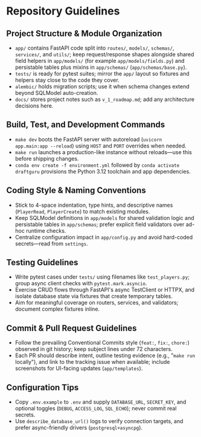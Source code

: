 # Repository Guidelines

## Project Structure & Module Organization
- `app/` contains FastAPI code split into `routes/`, `models/`, `schemas/`, `services/`, and `utils/`; keep request/response shapes alongside shared field helpers in `app/models/` (for example `app/models/fields.py`) and persistable tables plus mixins in `app/schemas/` (`app/schemas/base.py`).
- `tests/` is ready for pytest suites; mirror the `app/` layout so fixtures and helpers stay close to the code they cover.
- `alembic/` holds migration scripts; use it when schema changes extend beyond SQLModel auto-creation.
- `docs/` stores project notes such as `v_1_roadmap.md`; add any architecture decisions here.

## Build, Test, and Development Commands
- `make dev` boots the FastAPI server with autoreload (`uvicorn app.main:app --reload`) using `HOST` and `PORT` overrides when needed.
- `make run` launches a production-like instance without reloads—use this before shipping changes.
- `conda env create -f environment.yml` followed by `conda activate draftguru` provisions the Python 3.12 toolchain and app dependencies.

## Coding Style & Naming Conventions
- Stick to 4-space indentation, type hints, and descriptive names (`PlayerRead`, `PlayerCreate`) to match existing modules.
- Keep SQLModel definitions in `app/models` for shared validation logic and persistable tables in `app/schemas`; prefer explicit field validators over ad-hoc runtime checks.
- Centralize configuration impact in `app/config.py` and avoid hard-coded secrets—read from `settings`.

## Testing Guidelines
- Write pytest cases under `tests/` using filenames like `test_players.py`; group async client checks with `pytest.mark.asyncio`.
- Exercise CRUD flows through FastAPI's async TestClient or HTTPX, and isolate database state via fixtures that create temporary tables.
- Aim for meaningful coverage on routers, services, and validators; document complex fixtures inline.

## Commit & Pull Request Guidelines
- Follow the prevailing Conventional Commits style (`feat:`, `fix:`, `chore:`) observed in git history; keep subject lines under 72 characters.
- Each PR should describe intent, outline testing evidence (e.g., "`make run` locally"), and link to the tracking issue when available; include screenshots for UI-facing updates (`app/templates`).

## Configuration Tips
- Copy `.env.example` to `.env` and supply `DATABASE_URL`, `SECRET_KEY`, and optional toggles (`DEBUG`, `ACCESS_LOG`, `SQL_ECHO`); never commit real secrets.
- Use `describe_database_url()` logs to verify connection targets, and prefer async-friendly drivers (`postgresql+asyncpg`).
